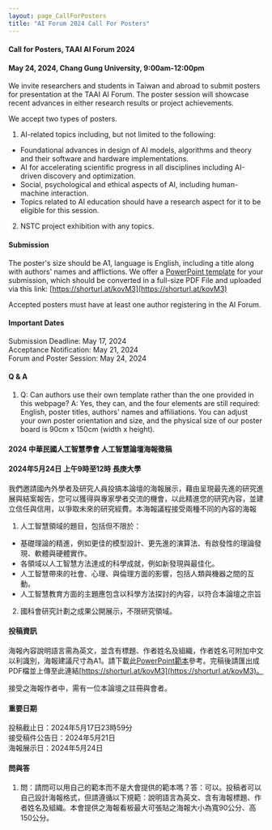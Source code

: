 ```yaml
---
layout: page_CallForPosters
title: "AI Forum 2024 Call For Posters"
---
```


#### Call for Posters, TAAI AI Forum 2024
#### May 24, 2024, Chang Gung University, 9:00am-12:00pm

We invite researchers and students in Taiwan and abroad to submit posters for presentation at the TAAI AI Forum. The poster session will showcase recent advances in either research results or project achievements. 

We accept two types of posters.
1. AI-related topics including, but not limited to the following:
- Foundational advances in design of AI models, algorithms and theory and their software and hardware implementations.
- AI for accelerating scientific progress in all disciplines including AI-driven discovery and optimization.
- Social, psychological and ethical aspects of AI, including human-machine interaction.
- Topics related to AI education should have a research aspect for it to be eligible for this session.
2. NSTC project exhibition with any topics.

#### Submission

The poster's size should be A1, language is English, including a title along with authors' names and afflictions. We offer a [PowerPoint template](https://docs.google.com/presentation/d/17yOpgadtPBwS3zAoy23DtTxeMtN1ZCce/edit?usp=sharing&ouid=117648312492788736391&rtpof=true&sd=true) for your submission, which should be converted in a full-size PDF File and uploaded via this link: [https://shorturl.at/kovM3](https://shorturl.at/kovM3)

Accepted posters must have at least one author registering in the AI Forum. 

#### Important Dates
Submission Deadline: May 17, 2024 <br/>
Acceptance Notification: May 21, 2024<br/>
Forum and Poster Session: May 24, 2024<br/>

#### Q & A
1. Q: Can authors use their own template rather than the one provided in this webpage? A: Yes, they can, and the four elements are still required: English, poster titles, authors' names and affiliations. You can adjust your own poster orientation and size, and the physical size of our poster board is 90cm x 150cm (width x height).

#### 2024 中華民國人工智慧學會 人工智慧論壇海報徵稿
#### 2024年5月24日 上午9時至12時 長庚大學

我們邀請國內外學者及研究人員投搞本論壇的海報展示，藉由呈現最先進的研究進展與結案報告，您可以獲得與專家學者交流的機會，以此精進您的研究內容，並建立信任與信用，以爭取未來的研究經費。本海報議程接受兩種不同的內容的海報

1. 人工智慧領域的題目，包括但不限於：
- 基礎理論的精進，例如更佳的模型設計、更先進的演算法、有啟發性的理論發現、軟體與硬體實作。
- 各領域以人工智慧方法達成的科學成就，例如新發現與最佳化。
- 人工智慧帶來的社會、心理、與倫理方面的影響，包括人類與機器之間的互動。
- 人工智慧教育方面的主題應包含以科學方法探討的內容，以符合本論壇之宗旨
2. 國科會研究計劃之成果公開展示，不限研究領域。

#### 投稿資訊

海報內容說明語言需為英文，並含有標題、作者姓名及組織，作者姓名可附加中文以利識別，海報建議尺寸為A1。請下載此[PowerPoint範本](https://changgunguniversity-my.sharepoint.com/:p:/g/personal/d000019097_cgu_edu_tw/EZyukcZcilRJl2iz-QbwXmYBnXsZGwrtTfY9nlsGNGDBgQ?e=9ffwAs)參考。完稿後請匯出成PDF檔並上傳至此連結[https://shorturl.at/kovM3](https://shorturl.at/kovM3)。

接受之海報作者中，需有一位本論壇之註冊與會者。

#### 重要日期
投稿截止日：2024年5月17日23時59分 <br/>
接受稿件公告日：2024年5月21日 <br/>
海報展示日：2024年5月24日<br/>

#### 問與答
1. 問：請問可以用自己的範本而不是大會提供的範本嗎？答：可以。投稿者可以自己設計海報格式，但請遵循以下規範：說明語言為英文、含有海報標題、作者姓名及組織。本會提供之海報看板最大可張貼之海報大小為寬90公分、高150公分。

